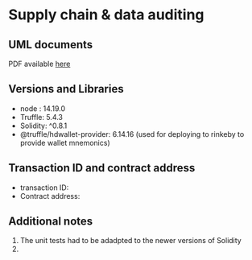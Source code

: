 # Supply chain & data auditing

## UML documents
PDF available [here](./docs/images/Udacity_Supplychain_testing.png)

## Versions and Libraries
- node : 14.19.0
- Truffle: 5.4.3
- Solidity: ^0.8.1
- @truffle/hdwallet-provider: 6.14.16 (used for deploying to rinkeby to provide wallet mnemonics)

## Transaction ID and contract address
- transaction ID:
- Contract address: 

## Additional notes
1. The unit tests had to be adadpted to the newer versions of Solidity
2. 
